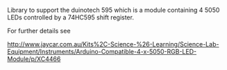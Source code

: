 Library to support the duinotech 595 which is a module containing 4 5050 LEDs controlled by a 74HC595 shift register.

For further details see

http://www.jaycar.com.au/Kits%2C-Science-%26-Learning/Science-Lab-Equipment/Instruments/Arduino-Compatible-4-x-5050-RGB-LED-Module/p/XC4466
